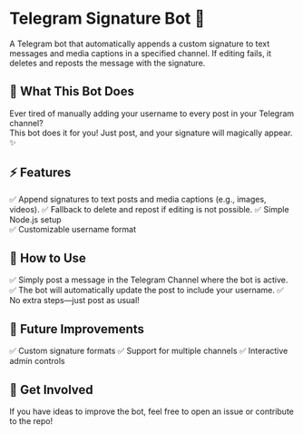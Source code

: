 # Telegram Signature Bot 🚀

A Telegram bot that automatically appends a custom signature to text messages and media captions in a specified channel. If editing fails, it deletes and reposts the message with the signature.

## 📝 What This Bot Does

Ever tired of manually adding your username to every post in your Telegram channel?  
This bot does it for you! Just post, and your signature will magically appear. ✨

## ⚡ Features

✅ Append signatures to text posts and media captions (e.g., images, videos).
✅ Fallback to delete and repost if editing is not possible.
✅ Simple Node.js setup  
✅ Customizable username format

## 🚀 How to Use

✅ Simply post a message in the Telegram Channel where the bot is active.
✅ The bot will automatically update the post to include your username.
✅ No extra steps—just post as usual!

## 🔮 Future Improvements

✅ Custom signature formats
✅ Support for multiple channels
✅ Interactive admin controls

## 🤝 Get Involved

If you have ideas to improve the bot, feel free to open an issue or contribute to the repo!

